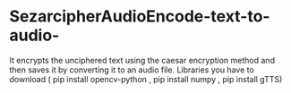 # SezarcipherAudioEncode-text-to-audio-
It encrypts the unciphered text using the caesar encryption method and then saves it by converting it to an audio file.
Libraries you have to download ( pip install opencv-python , pip install numpy , pip install gTTS)
